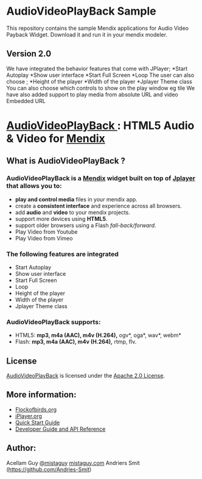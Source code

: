 AudioVideoPlayBack Sample
==================

This repository contains the sample Mendix applications for Audio Video Payback Widget.
Download it and run it in your mendix modeler.

## Version 2.0
We have integrated the behavior features that come with JPlayer;
*Start Autoplay
*Show user interface
*Start Full Screen
*Loop
The user can also choose ;
*Height of the player
*Width of the player
*Jplayer Theme class
You can also choose which controls to show on the play window eg tile
We have also added support to play media from absolute URL and video Embedded URL


# [AudioVideoPlayBack ](https://appstore.home.mendix.com/index.html?v=7#1400594764694) : HTML5 Audio & Video for [Mendix](http://mendix.com/)


## What is AudioVideoPlayBack ?

### AudioVideoPlayBack is a [Mendix](http://mendix.com) widget built on top of [Jplayer ](http://jplayer.org/) that allows you to:
* **play and control media** files in your mendix app.
* create a **consistent interface** and experience across all browsers.
* add **audio** and **video** to your mendix projects.
* support more devices using **HTML5**.
* support older browsers using a Flash _fall-back/forward_.
* Play Video from Youtube
* Play Video from Vimeo

### The following features are integrated
* Start Autoplay
* Show user interface
* Start Full Screen
* Loop
* Height of the player
* Width of the player
* Jplayer Theme class


### AudioVideoPlayBack supports:
* HTML5: **mp3, m4a (AAC), m4v (H.264),** ogv*, oga*, wav*, webm*
* Flash: **mp3, m4a (AAC), m4v (H.264),** rtmp, flv.

## License
[AudioVideoPlayBack](https://appstore.home.mendix.com/index.html?v=7#1400594764694) is licensed under the [Apache 2.0 License](http://www.apache.org/licenses/).

## More information:
* [Flockofbirds.org](http://flockofbirds.org/)
* [jPlayer.org](http://jplayer.org/)
* [Quick Start Guide](http://www.jplayer.org/latest/quick-start-guide/)
* [Developer Guide and API Reference](http://www.jplayer.org/latest/developer-guide/)

## Author:
Acellam Guy [@mistaguy](http://twitter.com/mistaguy)
[mistaguy.com](http://mistaguy.com/)
Andriers Smit (https://github.com/Andries-Smit)
